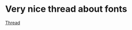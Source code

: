 # Very nice thread about fonts 

[Thread](https://twitter.com/AlfredoPaloyo/status/1222331507097792513)
